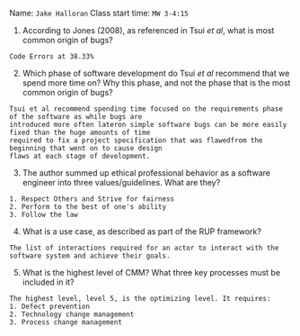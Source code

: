 Name: `Jake Halloran` Class start time: `MW 3-4:15`

1. According to Jones (2008), as referenced in Tsui _et al_, what is most common origin of bugs?

```
Code Errors at 38.33%

```

2. Which phase of software development do Tsui _et al_ recommend that we spend more time on?  Why this phase, and not the phase that is the most common origin of bugs?

```
Tsui et al recommend spending time focused on the requirements phase of the software as while bugs are
introduced more often lateron simple software bugs can be more easily fixed than the huge amounts of time
required to fix a project specification that was flawedfrom the beginning that went on to cause design
flaws at each stage of development.

```


3. The author summed up ethical professional behavior as a software engineer into three values/guidelines.  What are they?

```
1. Respect Others and Strive for fairness
2. Perform to the best of one's ability
3. Follow the law

```

4. What is a use case, as described as part of the RUP framework?

```
The list of interactions required for an actor to interact with the software system and achieve their goals.

```

5. What is the highest level of CMM?  What three key processes must be included in it?

```
The highest level, level 5, is the optimizing level. It requires:
1. Defect prevention
2. Technology change management
3. Process change management

```

